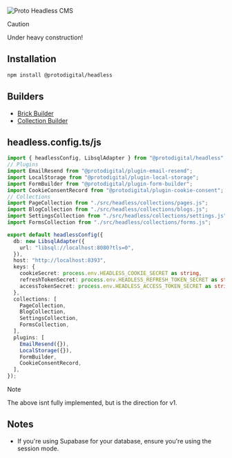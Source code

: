 ![Proto Headless CMS](https://github.com/ProtoDigitalUK/proto_headless/blob/master/banner.png?raw=true)

> [!CAUTION]
> Under heavy construction!

## Installation

```bash
npm install @protodigital/headless
```

## Builders

- [Brick Builder]()
- [Collection Builder]()

## headless.config.ts/js

```ts
import { headlessConfig, LibsqlAdapter } from "@protodigital/headless";
// Plugins
import EmailResend from "@protodigital/plugin-email-resend";
import LocalStorage from "@protodigital/plugin-local-storage";
import FormBuilder from "@protodigital/plugin-form-builder";
import CookieConsentRecord from "@protodigital/plugin-cookie-consent";
// Collections
import PageCollection from "./src/headless/collections/pages.js";
import BlogCollection from "./src/headless/collections/blogs.js";
import SettingsCollection from "./src/headless/collections/settings.js";
import FormsCollection from "./src/headless/collections/forms.js";

export default headlessConfig({
  db: new LibsqlAdapter({
    url: "libsql://localhost:8080?tls=0",
  }),
  host: "http://localhost:8393",
  keys: {
    cookieSecret: process.env.HEADLESS_COOKIE_SECRET as string,
    refreshTokenSecret: process.env.HEADLESS_REFRESH_TOKEN_SECRET as string,
    accessTokenSecret: process.env.HEADLESS_ACCESS_TOKEN_SECRET as string,
  },
  collections: [
    PageCollection,
    BlogCollection,
    SettingsCollection,
    FormsCollection,
  ],
  plugins: [
    EmailResend({}),
    LocalStorage({}),
    FormBuilder,
    CookieConsentRecord,
  ],
});
```

> [!NOTE]
> The above isnt fully implemented, but is the direction for v1.

## Notes

- If you're using Supabase for your database, ensure you're using the session mode.
